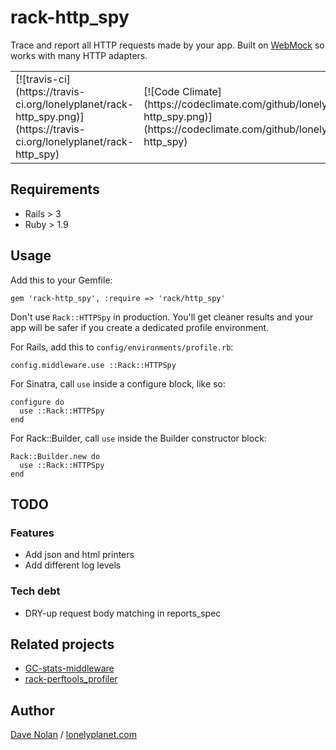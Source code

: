 rack-http_spy
=============

Trace and report all HTTP requests made by your app. Built on [WebMock](https://github.com/bblimke/webmock) so works with many HTTP adapters.

<table>
  <tr>
    <td>[![travis-ci](https://travis-ci.org/lonelyplanet/rack-http_spy.png)](https://travis-ci.org/lonelyplanet/rack-http_spy)</td>
    <td>[![Code Climate](https://codeclimate.com/github/lonelyplanet/rack-http_spy.png)](https://codeclimate.com/github/lonelyplanet/rack-http_spy)</td>
  </tr>
</table>

## Requirements

* Rails > 3
* Ruby > 1.9

## Usage

Add this to your Gemfile:

    gem 'rack-http_spy', :require => 'rack/http_spy'

Don't use `Rack::HTTPSpy` in production. You'll get cleaner results
and your app will be safer if you create a dedicated profile
environment.

For Rails, add this to `config/environments/profile.rb`:

    config.middleware.use ::Rack::HTTPSpy

For Sinatra, call `use` inside a configure block, like so:

    configure do
      use ::Rack::HTTPSpy
    end

For Rack::Builder, call `use` inside the Builder constructor block:

    Rack::Builder.new do
      use ::Rack::HTTPSpy
    end

## TODO

### Features

* Add json and html printers
* Add different log levels

### Tech debt

* DRY-up request body matching in reports_spec

## Related projects

* [GC-stats-middleware](https://raw.github.com/mattetti/GC-stats-middleware)
* [rack-perftools_profiler](https://github.com/bhb/rack-perftools_profiler)

## Author

[Dave Nolan](http://kapoq.com) / [lonelyplanet.com](http://www.lonelyplanet.com)
